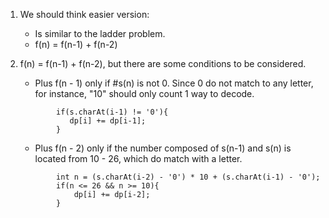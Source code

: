 1. We should think easier version:
    - Is similar to the ladder problem.
    - f(n) = f(n-1) + f(n-2)
  
2. f(n) = f(n-1) + f(n-2), but there are some conditions to be considered.
    - Plus f(n - 1) only if #s(n) is not 0.
    Since 0 do not match to any letter, for instance, "10" should only count 1 way to decode.
    ```
            if(s.charAt(i-1) != '0'){
               dp[i] += dp[i-1];
            }
    ```
    - Plus f(n - 2) only if the number composed of s(n-1) and s(n) is located from 10 - 26, which do match with a letter.
    ```
            int n = (s.charAt(i-2) - '0') * 10 + (s.charAt(i-1) - '0');
            if(n <= 26 && n >= 10){
                dp[i] += dp[i-2];
            }
    ```
